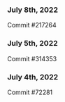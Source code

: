 ### July 8th, 2022

Commit #217264

### July 5th, 2022

Commit #314353


### July 4th, 2022

Commit #72281
